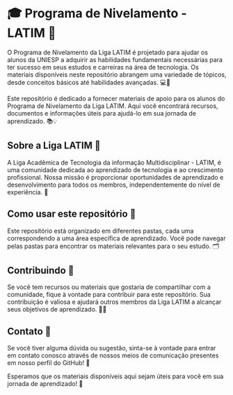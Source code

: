 # 🎓 Programa de Nivelamento - LATIM 🌟

O Programa de Nivelamento da Liga LATIM é projetado para ajudar os alunos da UNIESP a adquirir as habilidades fundamentais necessárias para ter sucesso em seus estudos e carreiras na área de tecnologia. Os materiais disponíveis neste repositório abrangem uma variedade de tópicos, desde conceitos básicos até habilidades avançadas. 💻🔧

Este repositório é dedicado a fornecer materiais de apoio para os alunos do Programa de Nivelamento da Liga LATIM. Aqui você encontrará recursos, documentos e informações úteis para ajudá-lo em sua jornada de aprendizado. 📚💡

## Sobre a Liga LATIM 🚀

A Liga Acadêmica de Tecnologia da informação Multidisciplinar - LATIM, é uma comunidade dedicada ao aprendizado de tecnologia e ao crescimento profissional. Nossa missão é proporcionar oportunidades de aprendizado e desenvolvimento para todos os membros, independentemente do nível de experiência. 🌱

## Como usar este repositório 📂

Este repositório está organizado em diferentes pastas, cada uma correspondendo a uma área específica de aprendizado. Você pode navegar pelas pastas para encontrar os materiais relevantes para o seu estudo. 🗂️

## Contribuindo 🤝

Se você tem recursos ou materiais que gostaria de compartilhar com a comunidade, fique à vontade para contribuir para este repositório. Sua contribuição é valiosa e ajudará outros membros da Liga LATIM a alcançar seus objetivos de aprendizado. 🌟✨

## Contato 📧

Se você tiver alguma dúvida ou sugestão, sinta-se à vontade para entrar em contato conosco através de nossos meios de comunicação presentes em nosso perfil do GitHub! 💌

Esperamos que os materiais disponíveis aqui sejam úteis para você em sua jornada de aprendizado! 🎉
